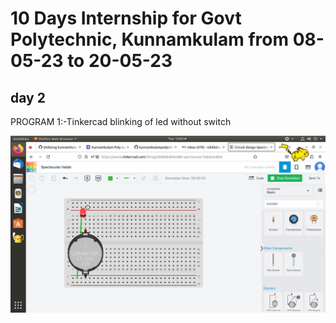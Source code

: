 # 10 Days Internship for Govt Polytechnic, Kunnamkulam from 08-05-23 to 20-05-23
## day 2
 PROGRAM 1:-Tinkercad blinking of led without switch
 
![no image](https://github.com/Nikhilskumar03/kunnamkulampolyintern/blob/main/image/Screenshot%20from%202023-05-09%2013-03-54.png)





